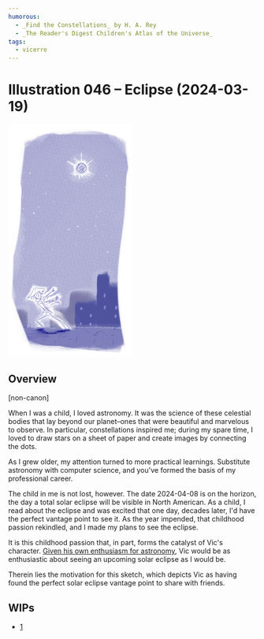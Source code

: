 ```yaml
---
humorous:
  - _Find the Constellations_ by H. A. Rey
  - _The Reader's Digest Children's Atlas of the Universe_
tags:
  - vicerre
---
```


# Illustration 046 – Eclipse (2024-03-19)

<img src="assets/2024-03-20_image-139.png" style="width: 50%;">

## Overview

[non-canon]

When I was a child, I loved astronomy. It was the science of these celestial bodies that lay beyond our planet–ones that were beautiful and marvelous to observe. In particular, constellations inspired me; during my spare time, I loved to draw stars on a sheet of paper and create images by connecting the dots.

As I grew older, my attention turned to more practical learnings. Substitute astronomy with computer science, and you've formed the basis of my professional career.

The child in me is not lost, however. The date 2024-04-08 is on the horizon, the day a total solar eclipse will be visible in North American. As a child, I read about the eclipse and was excited that one day, decades later, I'd have the perfect vantage point to see it. As the year impended, that childhood passion rekindled, and I made my plans to see the eclipse.

It is this childhood passion that, in part, forms the catalyst of Vic's character. [Given his own enthusiasm for astronomy](../2022-h2/2022-11-07_vignette-006_stargazing.md), Vic would be as enthusiastic about seeing an upcoming solar eclipse as I would be.

Therein lies the motivation for this sketch, which depicts Vic as having found the perfect solar eclipse vantage point to share with friends.

## WIPs

- [1](https://cdn.discordapp.com/attachments/1208868988851847168/1219828125123346492/tmp4.png)
